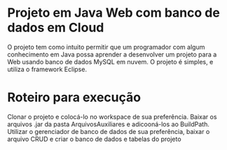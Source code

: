 # Projeto em Java Web com banco de dados em Cloud
 
O projeto tem como intuito permitir que um programador com algum conhecimento em Java possa aprender a desenvolver um projeto para a Web usando banco de dados MySQL em nuvem.
O projeto é simples, e utiliza o framework Eclipse.

# Roteiro para execução

Clonar o projeto e colocá-lo no workspace de sua preferência.
Baixar os arquivos .jar da pasta ArquivosAuxiliares e adicooná-los ao BuildPath.
Utilizar o gerenciador de banco de dados de sua preferência, baixar o arquivo CRUD e criar o banco de dados e tabelas do projeto


